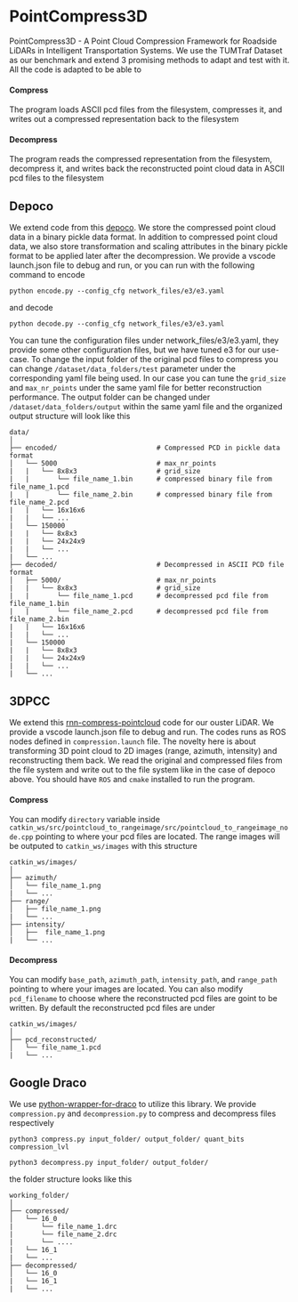# PointCompress3D
PointCompress3D - A Point Cloud Compression Framework for Roadside LiDARs in Intelligent Transportation Systems. We use the TUMTraf Dataset as our benchmark and extend 3 promising methods to adapt and test with it. All the code is adapted to be able to 
#### Compress
The program loads ASCII pcd files from the filesystem, compresses it, and writes out a compressed representation back to the filesystem

#### Decompress
The program reads the compressed representation from the filesystem, decompress it, and writes back the reconstructed point cloud data in ASCII pcd files to the filesystem

## Depoco
We extend code from this [depoco](https://github.com/PRBonn/deep-point-map-compression). We store the compressed point cloud data in a binary pickle data format. In addition to compressed point cloud data, we also store transformation and scaling attributes in the binary pickle format to be applied later after the decompression. We provide a vscode launch.json file to debug and run, or you can run with the following command to encode

```
python encode.py --config_cfg network_files/e3/e3.yaml
```

and decode

```
python decode.py --config_cfg network_files/e3/e3.yaml
```

You can tune the configuration files under network_files/e3/e3.yaml, they provide some other configuration files, but we have tuned e3 for our use-case. To change the input folder of the original pcd files to compress you can change `/dataset/data_folders/test` parameter under the corresponding yaml file being used. In our case you can tune the `grid_size` and `max_nr_points` under the same yaml file for better reconstruction performance. The output folder can be changed under `/dataset/data_folders/output` within the same yaml file and the organized output structure will look like this

```
data/
│
├── encoded/                         # Compressed PCD in pickle data format
│   └── 5000                         # max_nr_points
|   |   └── 8x8x3                    # grid_size
|   |       └── file_name_1.bin      # compressed binary file from file_name_1.pcd
|   |       └── file_name_2.bin      # compressed binary file from file_name_2.pcd
|   |   └── 16x16x6
|   |   └── ... 
|   └── 150000
|   |   └── 8x8x3
|   |   └── 24x24x9
|   |   └── ...
|   └── ...
├── decoded/                         # Decompressed in ASCII PCD file format
│   ├── 5000/                        # max_nr_points
|   |   └── 8x8x3                    # grid_size
|   |       └── file_name_1.pcd      # decompressed pcd file from file_name_1.bin
|   |       └── file_name_2.pcd      # decompressed pcd file from file_name_2.bin
|   |   └── 16x16x6
|   |   └── ... 
|   └── 150000
|   |   └── 8x8x3
|   |   └── 24x24x9
|   |   └── ...
|   └── ...
```

## 3DPCC
We extend this [rnn-compress-pointcloud](https://github.com/ika-rwth-aachen/Point-Cloud-Compression/) code for our ouster LiDAR. We provide a vscode launch.json file to debug and run. The codes runs as ROS nodes defined in `compression.launch` file. The novelty here is about transforming 3D point cloud to 2D images (range, azimuth, intensity) and reconstructing them back. We read the original and compressed files from the file system and write out to the file system like in the case of depoco above. You should have `ROS` and `cmake` installed to run the program. 

#### Compress
You can modify `directory` variable inside `catkin_ws/src/pointcloud_to_rangeimage/src/pointcloud_to_rangeimage_node.cpp` pointing to where your pcd files are located. The range images will be outputed to `catkin_ws/images` with this structure

```
catkin_ws/images/
│
├── azimuth/                       
│   └── file_name_1.png                        
|   └── ...
├── range/                        
│   ├── file_name_1.png                       
|   └── ...
├── intensity/                        
│   ├──  file_name_1.png                      
|   └── ...
```

#### Decompress
You can modify `base_path`, `azimuth_path`, `intensity_path`, and `range_path` pointing to where your images are located. You can also modify `pcd_filename` to choose where the reconstructed pcd files are goint to be written. By default the reconstructed pcd files are under

```
catkin_ws/images/
│
├── pcd_reconstructed/                       
│   └── file_name_1.pcd                  
|   └── ...
```

## Google Draco
We use [python-wrapper-for-draco](https://github.com/seung-lab/DracoPy) to utilize this library. We provide `compression.py` and `decompression.py` to compress and decompress files respectively

```
python3 compress.py input_folder/ output_folder/ quant_bits compression_lvl
```

```
python3 decompress.py input_folder/ output_folder/
```

the folder structure looks like this

```
working_folder/
│
├── compressed/                       
│   └── 16_0
|       └── file_name_1.drc
|       └── file_name_2.drc
|       └── ....           
|   └── 16_1
|   └── ...
├── decompressed/                  
│   └── 16_0                      
|   └── 16_1
|   └── ...
```
